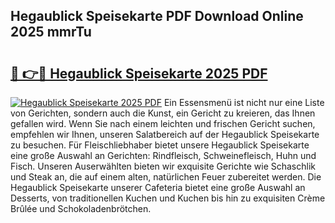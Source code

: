 ## Hegaublick Speisekarte PDF Download Online 2025 mmrTu

# <h2><a href="http://gc5emp.nevu.top/?p=Hegaublick+Speisekarte">🔗 👉🔴 Hegaublick Speisekarte 2025 PDF</a></h2>

[![Hegaublick Speisekarte 2025 PDF](https://i.imgur.com/dBaPXMq.png)](http://gc5emp.nevu.top/?p=Hegaublick+Speisekarte)
Ein Essensmenü ist nicht nur eine Liste von Gerichten, sondern auch die Kunst, ein Gericht zu kreieren, das Ihnen gefallen wird. Wenn Sie nach einem leichten und frischen Gericht suchen, empfehlen wir Ihnen, unseren Salatbereich auf der Hegaublick Speisekarte zu besuchen. Für Fleischliebhaber bietet unsere Hegaublick Speisekarte eine große Auswahl an Gerichten: Rindfleisch, Schweinefleisch, Huhn und Fisch. Unseren Auserwählten bieten wir exquisite Gerichte wie Schaschlik und Steak an, die auf einem alten, natürlichen Feuer zubereitet werden. Die Hegaublick Speisekarte unserer Cafeteria bietet eine große Auswahl an Desserts, von traditionellen Kuchen und Kuchen bis hin zu exquisiten Crème Brûlée und Schokoladenbrötchen.
